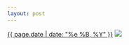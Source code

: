 ```yaml
---
layout: post
---
```


<p>
  <time><a href="/203">{{ page.date | date: "%e %B, %Y" }}</a></time>
  <a href="/203"><img src="{{ site.assets_url }}/203-640.jpg" srcset="{{ site.assets_url }}/203-1280.jpg 1280w, {{ site.assets_url }}/203-960.jpg 960w, {{ site.assets_url }}/203-640.jpg 640w, {{ site.assets_url }}/203-320.jpg 320w" sizes="(min-width: 700px) 50vw, calc(100vw - 2rem)" /></a>
</p>
